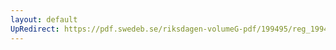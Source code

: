 ```yaml
---
layout: default
UpRedirect: https://pdf.swedeb.se/riksdagen-volumeG-pdf/199495/reg_199495/reg_199495_0145.pdf
---
```

